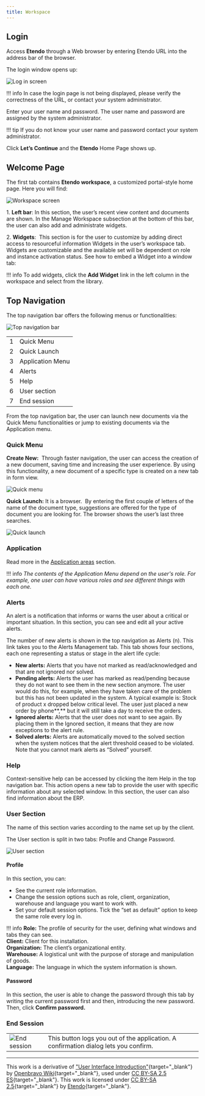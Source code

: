 ```yaml
---
title: Workspace
---
```


## Login 

Access **Etendo** through a Web browser by entering Etendo URL into the address bar of the browser.

The login window opens up:

![Log in screen](/docs/assets/drive/1pnoVz0-AFDoHwb_FQUiKETTrMXxLPxDJ.png)


!!! info
    In case the login page is not being displayed, please verify the correctness of the URL, or contact your system administrator.
    

Enter your user name and password. The user name and password are assigned by the system administrator.

!!! tip
    If you do not know your user name and password contact your system administrator.


Click **Let’s Continue** and the **Etendo** Home Page shows up.


## Welcome Page

The first tab contains **Etendo workspace**, a customized portal-style home page. Here you will find: 

![Workspace screen](/docs/assets/drive/11lRke25pNzkHposOIdSH-DO9nTSBmi-o.png)

1\. **Left bar**: In this section, the user’s recent view content and documents are shown. In the Manage Workspace subsection at the bottom of this bar, the user can also add and administrate widgets.

2\. **Widgets**:  This section is for the user to customize by adding direct access to resourceful information Widgets in the user’s workspace tab. Widgets are customizable and the available set will be dependent on role and instance activation status. See how to embed a Widget into a window tab:

!!! info
    To add widgets, click the **Add Widget** link in the left column in the workspace and select from the library.


## Top Navigation

The top navigation bar offers the following menus or functionalities:

![Top navigation bar](/docs/assets/drive/1q5pk7GKDtdUVr6maSiRlTMd-LM0Csaut.png)

|     |     |
| --- | --- |
| 1   | Quick Menu |
| 2   | Quick Launch |
| 3   | Application Menu |
| 4   | Alerts |
| 5   | Help |
| 6   | User section |
| 7   | End session |

From the top navigation bar, the user can launch new documents via the Quick Menu functionalities or jump to existing documents via the Application menu.

### Quick Menu

**Create New:**  Through faster navigation, the user can access the creation of a new document, saving time and increasing the user experience. By using this functionality, a new document of a specific type is created on a new tab in form view.

![Quick menu](/docs/assets/drive/14_Y05jKQ3FrnvWGO0AqVmuPJNWnXDjFh.png)

**Quick Launch:** It is a browser.  By entering the first couple of letters of the name of the document type, suggestions are offered for the type of document you are looking for. The browser shows the user’s last three searches.

![Quick launch](/docs/assets/drive/11Rhg6Rbyz8Ri9rRRO_304t3c88N2OiYp.png)

### Application

Read more in the [Application areas](/docs/getting-started/user-interface/navigation/#application-areas) section.

!!! info
    *The contents of the Application Menu depend on the user's role. For example, one user can have various roles and see different things with each one.*

### Alerts

An alert is a notification that informs or warns the user about a critical or important situation. In this section, you can see and edit all your active alerts.

The number of new alerts is shown in the top navigation as Alerts (n). This link takes you to the Alerts Management tab. This tab shows four sections, each one representing a status or stage in the alert life cycle:

-   **New alerts:** Alerts that you have not marked as read/acknowledged and that are not ignored nor solved.
-   **Pending alerts:** Alerts the user has marked as read/pending because they do not want to see them in the new section anymore. The user would do this, for example, when they have taken care of the problem but this has not been updated in the system. A typical example is: Stock of product x dropped below critical level. The user just placed a new order by phone\*\*,\*\* but it will still take a day to receive the orders.
-   **Ignored alerts:** Alerts that the user does not want to see again. By placing them in the Ignored section, it means that they are now exceptions to the alert rule.
-   **Solved alerts:** Alerts are automatically moved to the solved section when the system notices that the alert threshold ceased to be violated. Note that you cannot mark alerts as “Solved” yourself.

### Help

Context-sensitive help can be accessed by clicking the item Help in the top navigation bar. This action opens a new tab to provide the user with specific information about any selected window. 
In this section, the user can also find information about the ERP.


### User Section

The name of this section varies according to the name set up by the client.

The User section is split in two tabs: Profile and Change Password.

![User section](/docs/assets/drive/14odPRGme02UvFhR_feYwFh_sJYcE_3ku.png)

#### Profile

In this section, you can:

-   See the current role information.
-   Change the session options such as role, client, organization, warehouse and language you want to work with.
-   Set your default session options. Tick the “set as default” option to keep the same role every log in.

!!! info
    **Role:** The profile of security for the user, defining what windows and tabs they can see.<br>
    **Client:** Client for this installation.<br>
    **Organization:** The client’s organizational entity.<br>
    **Warehouse:** A logistical unit with the purpose of storage and manipulation of goods.<br>
    **Language:** The language in which the system information is shown.


#### Password

In this section, the user is able to change the password through this tab by writing the current password first and then, introducing the new password. Then, click **Confirm password.**

### End Session

|     |     |
| --- | --- |
| ![End session](/docs/assets/drive/1WWtlvWh47YYIJot9rCXOV3za-4NzggxP.png) | This button logs you out of the application. A confirmation dialog lets you confirm. 


---
This work is a derivative of ["User Interface Introduction"](http://wiki.openbravo.com/wiki/User_Interface_Introduction){target="_blank"} by [Openbravo Wiki](http://wiki.openbravo.com/wiki/Welcome_to_Openbravo){target="_blank"}, used under [CC BY-SA 2.5 ES](https://creativecommons.org/licenses/by-sa/2.5/es/){target="_blank"}. This work is licensed under [CC BY-SA 2.5](https://creativecommons.org/licenses/by-sa/2.5/){target="_blank"} by [Etendo](https://etendo.software){target="_blank"}.
